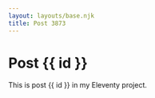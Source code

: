 ```yaml
---
layout: layouts/base.njk
title: Post 3873
---
```


# Post {{ id }}

This is post {{ id }} in my Eleventy project.
